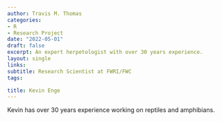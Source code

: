 ```yaml
---
author: Travis M. Thomas
categories:
- R
- Research Project
date: "2022-05-01"
draft: false
excerpt: An expert herpetologist with over 30 years experience. 
layout: single
links:
subtitle: Research Scientist at FWRI/FWC
tags:

title: Kevin Enge
---
```



Kevin has over 30 years experience working on reptiles and amphibians. 